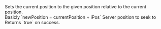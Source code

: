 <function name="SeekRelative" parent="bf_read" type="classfunc">
	<description>
		Sets the current position to the given position relative to the current position.<br>
		Basicly `newPosition = currentPosition + iPos`    
	</description>
	<realm>Server</realm>
	<args>
		<arg name="pos" type="number">position to seek to<args>
	</args>
	<rets>
		<ret name="success" type="boolean">Returns `true` on success. </ret>
	</rets>
</function>